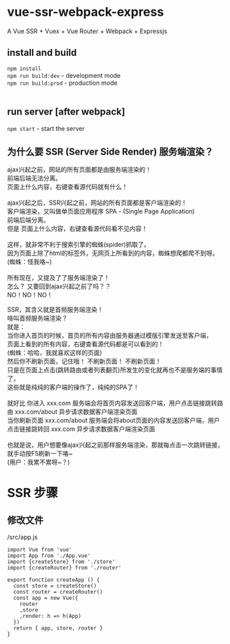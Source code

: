 # vue-ssr-webpack-express
A Vue SSR + Vuex + Vue Router + Webpack + Expressjs

## install and build
```npm install```</br>
```npm run build:dev``` - development mode </br>
```npm run build:prod``` - production mode </br></br>

## run server [after webpack]
```npm start``` - start the server

## 为什么要 SSR (Server Side Render) 服务端渲染？
ajax兴起之前，网站的所有页面都是由服务端渲染的！</br>
前端后端无法分离。</br>
页面上什么内容，右键查看源代码就有什么！</br>
</br>
ajax兴起之后，SSR兴起之前，网站的所有页面都是客户端渲染的！</br>
客户端渲染，又叫做单页面应用程序 SPA - (Single Page Application)</br>
前端后端分离。</br>
但是 页面上什么内容，右键查看源代码看不见内容！</br>
</br>
这样，就非常不利于搜索引擎的蜘蛛(spider)抓取了。</br>
因为页面上除了html的标签外，无网页上所看到的内容，蜘蛛想爬都爬不到呀。</br>
(蜘蛛：怪我咯~)</br>
</br>
所有现在，又提及了了服务端渲染了！</br>
怎么？ 又要回到ajax兴起之前了吗？？</br>
NO！NO！NO！</br>

SSR，其含义就是首频服务端渲染！</br>
啥叫首频服务端渲染？</br>
就是：</br>
当你进入首页的时候，首页的所有内容由服务器通过模版引擎发送至客户端，</br>
页面上看到的所有内容，右键查看源代码都是可以看到的！</br>
(蜘蛛：哈哈，我就喜欢这样的页面)</br>
然后你不刷新页面，记住哦！ 不刷新页面！ 不刷新页面！</br>
只是在页面上点击(跳转路由或者列表翻页)所发生的变化就再也不是服务端的事情了，</br>
这些就是纯纯的客户端的操作了，纯纯的SPA了！</br>
</br>
就好比 你进入 xxx.com 服务端会将首页内容发送回客户端，用户点击链接跳转路由 xxx.com/about 异步请求数据客户端渲染页面</br>
当你刷新页面 xxx.com/about 服务端会将about页面的内容发送回客户端，用户点击链接跳转回 xxx.com 异步请求数据客户端渲染页面</br>
</br>
也就是说，用户想要像ajax兴起之前那样服务端渲染，那就每点击一次跳转链接，就手动按F5刷新一下咯~</br>
(用户：我累不累呀~？)


# SSR 步骤

## 修改文件

/src/app.js
```
import Vue from 'vue'
import App from './App.vue'
import {createStore} from './store'
import {createRouter} from './router'

export function createApp () {
  const store = createStore()
  const router = createRouter()
  const app = new Vue({
    router
    ,store
    ,render: h => h(App)
  })
  return { app, store, router }
}

```

